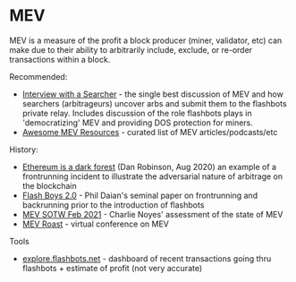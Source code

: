 # MEV

MEV is a measure of the profit a block producer (miner, validator, etc) can make due to their ability to
arbitrarily include, exclude, or re-order transactions within a block.

Recommended:
* [Interview with a Searcher](https://uncommoncore.co/29-interview-with-a-searcher-with-mev-senpai-and-hasu/) - 
  the single best discussion of MEV and how searchers (arbitrageurs) uncover arbs and submit them to the
  flashbots private relay.  Includes discussion of the role flashbots plays in 'democratizing' MEV and
  providing DOS protection for miners.
* [Awesome MEV Resources](https://github.com/0xalpharush/awesome-MEV-resources) - curated list of MEV articles/podcasts/etc
  
History:
* [Ethereum is a dark forest](https://www.paradigm.xyz/2020/08/ethereum-is-a-dark-forest/) (Dan Robinson, Aug 2020)
  an example of a frontrunning incident to illustrate the adversarial nature of arbitrage on the blockchain
* [Flash Boys 2.0](http://www.pdaian.com/flashboys2.pdf) - 
  Phil Daian's seminal paper on frontrunning and backrunning prior to the introduction of flashbots
* [MEV SOTW Feb 2021](https://research.paradigm.xyz/MEV) - Charlie Noyes' assessment of the state of MEV
* [MEV Roast](https://www.youtube.com/watch?v=krlAqKsdLkw) - virtual conference on MEV

Tools
* [explore.flashbots.net](http://explore.flashbots.net) - 
  dashboard of recent transactions going thru flashbots + estimate of profit (not very accurate)